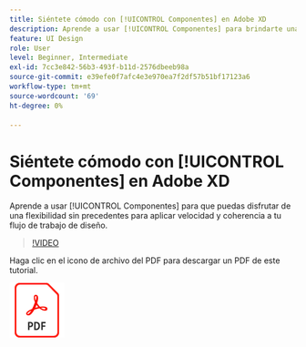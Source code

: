 ```yaml
---
title: Siéntete cómodo con [!UICONTROL Componentes] en Adobe XD
description: Aprende a usar [!UICONTROL Componentes] para brindarte una flexibilidad sin precedentes para aplicar velocidad y coherencia a tu flujo de trabajo de diseño
feature: UI Design
role: User
level: Beginner, Intermediate
exl-id: 7cc3e842-56b3-493f-b11d-2576dbeeb98a
source-git-commit: e39efe0f7afc4e3e970ea7f2df57b51bf17123a6
workflow-type: tm+mt
source-wordcount: '69'
ht-degree: 0%

---
```


# Siéntete cómodo con [!UICONTROL Componentes] en Adobe XD

Aprende a usar [!UICONTROL Componentes] para que puedas disfrutar de una flexibilidad sin precedentes para aplicar velocidad y coherencia a tu flujo de trabajo de diseño.

>[!VIDEO](https://video.tv.adobe.com/v/331003?hidetitle=true)

Haga clic en el icono de archivo del PDF para descargar un PDF de este tutorial.

[![Icono de archivo de PDF](../assets/acrobat_PDF_96.png)](../quick-reference/LetsXDSeeHowtoDesignPrototypeandHandofftoTeams.pdf)
